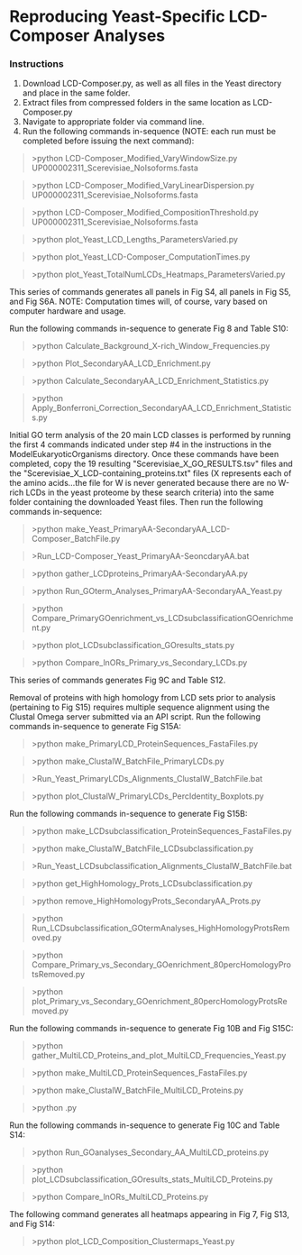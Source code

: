 # Reproducing Yeast-Specific LCD-Composer Analyses

### Instructions
1. Download LCD-Composer.py, as well as all files in the Yeast directory and place in the same folder.
2. Extract files from compressed folders in the same location as LCD-Composer.py
4. Navigate to appropriate folder via command line.
5. Run the following commands in-sequence (NOTE: each run must be completed before issuing the next command):

>\>python LCD-Composer_Modified_VaryWindowSize.py UP000002311_Scerevisiae_NoIsoforms.fasta

>\>python LCD-Composer_Modified_VaryLinearDispersion.py UP000002311_Scerevisiae_NoIsoforms.fasta

>\>python LCD-Composer_Modified_CompositionThreshold.py UP000002311_Scerevisiae_NoIsoforms.fasta

>\>python plot_Yeast_LCD_Lengths_ParametersVaried.py

>\>python plot_Yeast_LCD-Composer_ComputationTimes.py

>\>python plot_Yeast_TotalNumLCDs_Heatmaps_ParametersVaried.py

This series of commands generates all panels in Fig S4, all panels in Fig S5, and Fig S6A. NOTE: Computation times will, of course, vary based on computer hardware and usage.

Run the following commands in-sequence to generate Fig 8 and Table S10:

>\>python Calculate_Background_X-rich_Window_Frequencies.py

>\>python Plot_SecondaryAA_LCD_Enrichment.py

>\>python Calculate_SecondaryAA_LCD_Enrichment_Statistics.py

>\>python Apply_Bonferroni_Correction_SecondaryAA_LCD_Enrichment_Statistics.py

Initial GO term analysis of the 20 main LCD classes is performed by running the first 4 commands indicated under step #4 in the instructions in the ModelEukaryoticOrganisms directory. Once these commands have been completed, copy the 19 resulting "Scerevisiae_X_GO_RESULTS.tsv" files and the "Scerevisiae_X_LCD-containing_proteins.txt" files (X represents each of the amino acids...the file for W is never generated because there are no W-rich LCDs in the yeast proteome by these search criteria) into the same folder containing the downloaded Yeast files. Then run the following commands in-sequence:

>\>python make_Yeast_PrimaryAA-SecondaryAA_LCD-Composer_BatchFile.py

>\>Run_LCD-Composer_Yeast_PrimaryAA-SeoncdaryAA.bat

>\>python gather_LCDproteins_PrimaryAA-SecondaryAA.py

>\>python Run_GOterm_Analyses_PrimaryAA-SecondaryAA_Yeast.py

>\>python Compare_PrimaryGOenrichment_vs_LCDsubclassificationGOenrichment.py

>\>python plot_LCDsubclassification_GOresults_stats.py

>\>python Compare_lnORs_Primary_vs_Secondary_LCDs.py

This series of commands generates Fig 9C and Table S12.

Removal of proteins with high homology from LCD sets prior to analysis (pertaining to Fig S15) requires multiple sequence alignment using the Clustal Omega server submitted via an API script. Run the following commands in-sequence to generate Fig S15A:

>\>python make_PrimaryLCD_ProteinSequences_FastaFiles.py

>\>python make_ClustalW_BatchFile_PrimaryLCDs.py

>\>Run_Yeast_PrimaryLCDs_Alignments_ClustalW_BatchFile.bat

>\>python plot_ClustalW_PrimaryLCDs_PercIdentity_Boxplots.py

Run the following commands in-sequence to generate Fig S15B:

>\>python make_LCDsubclassification_ProteinSequences_FastaFiles.py

>\>python make_ClustalW_BatchFile_LCDsubclassification.py

>\>Run_Yeast_LCDsubclassification_Alignments_ClustalW_BatchFile.bat

>\>python get_HighHomology_Prots_LCDsubclassification.py

>\>python remove_HighHomologyProts_SecondaryAA_Prots.py

>\>python Run_LCDsubclassification_GOtermAnalyses_HighHomologyProtsRemoved.py

>\>python Compare_Primary_vs_Secondary_GOenrichment_80percHomologyProtsRemoved.py

>\>python plot_Primary_vs_Secondary_GOenrichment_80percHomologyProtsRemoved.py

Run the following commands in-sequence to generate Fig 10B and Fig S15C:

>\>python gather_MultiLCD_Proteins_and_plot_MultiLCD_Frequencies_Yeast.py

>\>python make_MultiLCD_ProteinSequences_FastaFiles.py

>\>python make_ClustalW_BatchFile_MultiLCD_Proteins.py

>\>python .py

Run the following commands in-sequence to generate Fig 10C and Table S14:

>\>python Run_GOanalyses_Secondary_AA_MultiLCD_proteins.py

>\>python plot_LCDsubclassification_GOresults_stats_MultiLCD_Proteins.py

>\>python Compare_lnORs_MultiLCD_Proteins.py

The following command generates all heatmaps appearing in Fig 7, Fig S13, and Fig S14:

>\>python plot_LCD_Composition_Clustermaps_Yeast.py

